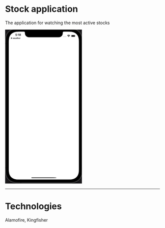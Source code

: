 # Stock application
 The application for watching the most active stocks
 
 <img src="https://github.com/bah9nine/.gif/blob/main/stocks.gif?raw=true" width="250" height="500" />

 ___
 
 # Technologies
 Alamofire, Kingfisher
